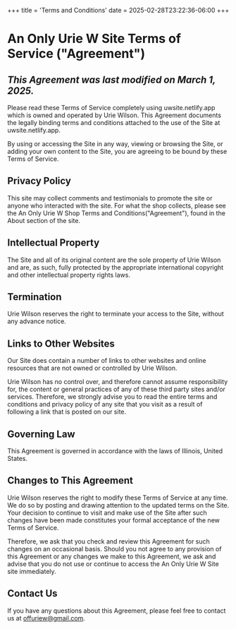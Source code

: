 +++
title = 'Terms and Conditions'
date = 2025-02-28T23:22:36-06:00
+++

# An Only Urie W Site Terms of Service ("Agreement")


## ***This Agreement was last modified on March 1, 2025.***


Please read these Terms of Service completely using uwsite.netlify.app which
 is owned and operated by Urie Wilson. This Agreement documents the legally 
 binding terms and conditions attached to the use of the Site at 
 uwsite.netlify.app.


By using or accessing the Site in any way, viewing or browsing the Site, or 
adding your own content to the Site, you are agreeing to be bound by these 
Terms of Service. 


## Privacy Policy


This site may collect comments and testimonials to promote the site or 
anyone who interacted with the site. For what the shop collects, please see 
the An Only Urie W Shop Terms and Conditions("Agreement"), found 
in the About section of the site.


## Intellectual Property


The Site and all of its original content are the sole property of Urie 
Wilson and are, as such, fully protected by the appropriate international 
copyright and other intellectual property rights laws.


## Termination


Urie Wilson reserves the right to terminate your access to the Site, 
without any advance notice. 


## Links to Other Websites 


Our Site does contain a number of links to other websites and online 
resources that are not owned or controlled by Urie Wilson.


Urie Wilson has no control over, and therefore cannot assume 
responsibility for, the content or general practices of any of these 
third party sites and/or services. Therefore, we strongly advise you 
to read the entire terms and conditions and privacy policy of any 
site that you visit as a result of following a link that is posted 
on our site. 


## Governing Law


This Agreement is governed in accordance with the laws of Illinois, 
United States. 


## Changes to This Agreement 


Urie Wilson reserves the right to modify these Terms of Service at 
any time. We do so by posting and drawing attention to the updated 
terms on the Site. Your decision to continue to visit and make use 
of the Site after such changes have been made constitutes your 
formal acceptance of the new Terms of Service.


Therefore, we ask that you check and review this Agreement for 
such changes on an occasional basis. Should you not agree to any 
provision of this Agreement or any changes we make to this 
Agreement, we ask and advise that you do not use or continue to 
access the An Only Urie W Site site immediately. 


## Contact Us


If you have any questions about this Agreement, please feel 
free to contact us at offuriew@gmail.com.
